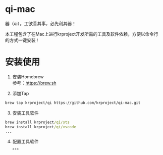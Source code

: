 # qi-mac

器（qi），工欲善其事，必先利其器！  

本工程包含了在Mac上进行krproject开发所需的工具及软件依赖，方便以命令行的方式一键安装！

# 安装使用

1. 安装Homebrew   
  参考：https://brew.sh

2. 添加Tap  
```bash
brew tap krproject/qi https://github.com/krproject/qi-mac.git
```

3. 安装工具软件  
```cmd
brew install krproject/qi/sts
brew install krproject/qi/vscode
...
```

4. 配置工具软件  
  。。。

